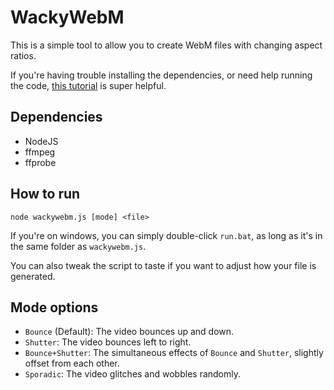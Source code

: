 # WackyWebM

This is a simple tool to allow you to create WebM files with changing aspect ratios.

If you're having trouble installing the dependencies, or need help running the code, [this tutorial](https://www.youtube.com/watch?v=ZjGMjv1Gv94) is super helpful.

## Dependencies
* NodeJS
* ffmpeg 
* ffprobe

## How to run
`node wackywebm.js [mode] <file>`

If you're on windows, you can simply double-click `run.bat`, as long as it's in the same folder as `wackywebm.js`.

You can also tweak the script to taste if you want to adjust how your file is generated.

## Mode options

* `Bounce` (Default): The video bounces up and down.
* `Shutter`: The video bounces left to right.
* `Bounce+Shutter`: The simultaneous effects of `Bounce` and `Shutter`, slightly offset from each other.
* `Sporadic`: The video glitches and wobbles randomly.
